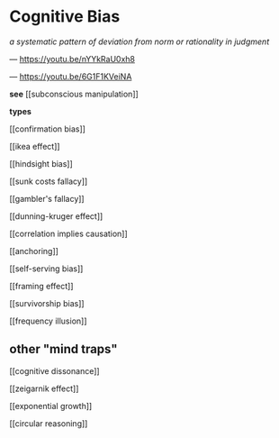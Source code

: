 # Cognitive Bias

_a systematic pattern of deviation from norm or rationality in judgment_

&mdash; <https://youtu.be/nYYkRaU0xh8>

&mdash; <https://youtu.be/6G1F1KVeiNA>

**see** [[subconscious manipulation]]

**types**

[[confirmation bias]]

[[ikea effect]]

[[hindsight bias]]

[[sunk costs fallacy]]

[[gambler's fallacy]]

[[dunning-kruger effect]]

[[correlation implies causation]]

[[anchoring]]

[[self-serving bias]]

[[framing effect]]

[[survivorship bias]]

[[frequency illusion]]

## other "mind traps"

[[cognitive dissonance]]

[[zeigarnik effect]]

[[exponential growth]]

[[circular reasoning]]
